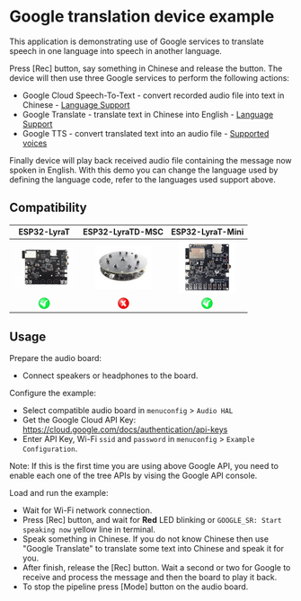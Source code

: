 # Google translation device example

This application is demonstrating use of Google services to translate speech in one language into speech in another language.

Press [Rec] button, say something in Chinese and release the button. The device will then use three Google services to perform the following actions:

- Google Cloud Speech-To-Text - convert recorded audio file into text in Chinese - [Language Support](https://cloud.google.com/speech-to-text/docs/languages)
- Google Translate - translate text in Chinese into English - [Language Support](https://cloud.google.com/translate/docs/languages)
- Google TTS - convert translated text into an audio file - [Supported voices](https://cloud.google.com/text-to-speech/docs/voices)

Finally device will play back received audio file containing the message now spoken in English. With this demo you can change the language used by defining the language code, refer to the languages used support above.

## Compatibility

| ESP32-LyraT | ESP32-LyraTD-MSC | ESP32-LyraT-Mini |
|:-----------:|:---------------:|:----------------:|
| [![alt text](../../../docs/_static/esp32-lyrat-v4.3-side-small.jpg "ESP32-LyraT")](https://docs.espressif.com/projects/esp-adf/en/latest/get-started/get-started-esp32-lyrat.html) | [![alt text](../../../docs/_static/esp32-lyratd-msc-v2.2-small.jpg "ESP32-LyraTD-MSC")](https://docs.espressif.com/projects/esp-adf/en/latest/get-started/get-started-esp32-lyratd-msc.html) | [![alt text](../../../docs/_static/esp32-lyrat-mini-v1.2-small.jpg "ESP32-LyraT-Mini")](https://docs.espressif.com/projects/esp-adf/en/latest/get-started/get-started-esp32-lyrat-mini.html) |
| ![alt text](../../../docs/_static/yes-button.png "Compatible") | ![alt text](../../../docs/_static/no-button.png "Not Compatible") |![alt text](../../../docs/_static/yes-button.png "Compatible") |

## Usage

Prepare the audio board:

- Connect speakers or headphones to the board. 

Configure the example:

- Select compatible audio board in `menuconfig` > `Audio HAL`
- Get the Google Cloud API Key: https://cloud.google.com/docs/authentication/api-keys 
- Enter API Key, Wi-Fi `ssid` and `password` in `menuconfig` > `Example Configuration`.

Note: If this is the first time you are using above Google API, you need to enable each one of the tree APIs by vising the Google API console.

Load and run the example:

 - Wait for Wi-Fi network connection.
 - Press [Rec] button, and wait for **Red** LED blinking or `GOOGLE_SR: Start speaking now` yellow line in terminal.
 - Speak something in Chinese. If you do not know Chinese then use "Google Translate" to translate some text into Chinese and speak it for you.
 - After finish, release the [Rec] button. Wait a second or two for Google to receive and process the message and then the board to play it back.
- To stop the pipeline press [Mode] button on the audio board.
